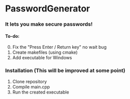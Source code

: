 # PasswordGenerator
### It lets you make secure passwords!

#### To-do:
0. Fix the "Press Enter / Return key" no wait bug
1. Create makefiles (using cmake)
2. Add executable for Windows

### Installation (This will be improved at some point)
1. Clone repository
2. Compile main.cpp
3. Run the created executable
